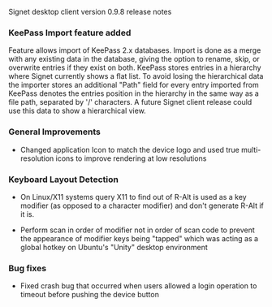 Signet desktop client version 0.9.8 release notes

### KeePass Import feature added

Feature allows import of KeePass 2.x databases. Import is done as a merge with
any existing data in the database, giving the option to rename, skip, or
overwrite entries if they exist on both. KeePass stores entries in a hierarchy
where Signet currently shows a flat list. To avoid losing the hierarchical data
the importer stores an additional "Path" field for every entry imported from
KeePass denotes the entries position in the hierarchy in the same way as a
file path, separated by '/' characters. A future Signet client release could
use this data to show a hierarchical view.

### General Improvements

* Changed application Icon to match the device logo and used true
multi-resolution icons to improve rendering at low resolutions

### Keyboard Layout Detection

* On Linux/X11 systems query X11 to find out of R-Alt is used as a key
modifier (as opposed to a character modifier) and don't generate R-Alt
if it is.

* Perform scan in order of modifier not in order of scan code to prevent
the appearance of modifier keys being "tapped" which was acting as a
global hotkey on Ubuntu's "Unity" desktop environment

### Bug fixes

* Fixed crash bug that occurred when users allowed a login operation
to timeout before pushing the device button
